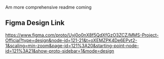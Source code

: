 Am more comprehensive readme coming

## Figma Design Link
https://www.figma.com/proto/Uyj0o0nX8f5QdXfGzO3ZCZ/MMS-Project-Official?type=design&node-id=121-21&t=oXEMZPK4De6EPvt2-1&scaling=min-zoom&page-id=121%3A20&starting-point-node-id=121%3A21&show-proto-sidebar=1&mode=design